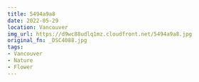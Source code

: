 ```yaml
---
title: 5494a9a8
date: 2022-05-29
location: Vancouver
img_url: https://d9wc88udlq1mz.cloudfront.net/5494a9a8.jpg
original_fn: _DSC4088.jpg
tags:
- Vancouver
- Nature
- Flower
---
```

